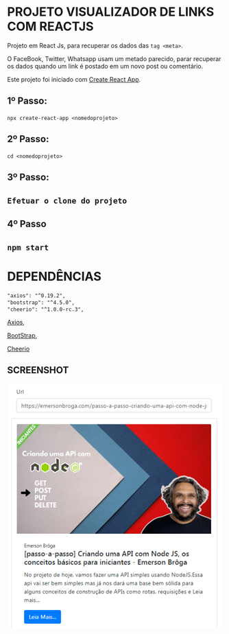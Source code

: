 # PROJETO VISUALIZADOR DE LINKS COM REACTJS

Projeto em React Js, para recuperar os dados das `tag <meta>`.

O FaceBook, Twitter, Whatsapp usam um metado parecido, parar recuperar os dados quando um link é postado em um novo post ou comentário.



Este projeto foi iniciado com [Create React App](https://github.com/facebook/create-react-app).

## 1º Passo:
`npx create-react-app <nomedoprojeto>`

## 2º Passo:
`cd <nomedoprojeto>`
## 3º Passo:
## `Efetuar o clone do projeto`

## 4º Passo
## `npm start`

# DEPENDÊNCIAS
    "axios": "^0.19.2",
    "bootstrap": "^4.5.0",
    "cheerio": "^1.0.0-rc.3",
[Axios](https://github.com/axios/axios),

[BootStrap](https://www.npmjs.com/package/bootstrap),

[Cheerio](https://github.com/cheeriojs/cheerio)


## SCREENSHOT
<p align="center">
<img src="./src/img/Screenshot_1.png" title="Tela principal">
</p>